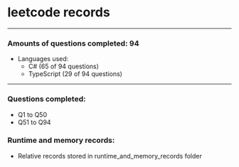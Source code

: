# leetcode records
-----
### Amounts of questions completed: 94
- Languages used:
  - C# (65 of 94 questions)
  - TypeScript (29 of 94 questions)
-----
### Questions completed:
- Q1 to Q50
- Q51 to Q94
### Runtime and memory records:
- Relative records stored in runtime_and_memory_records folder